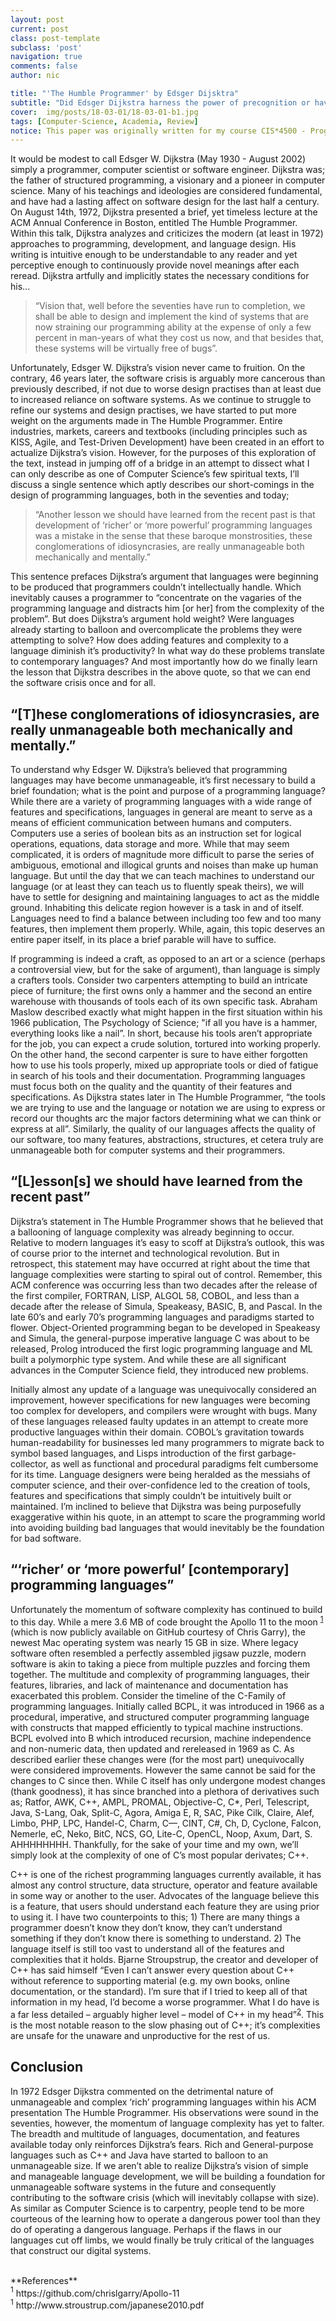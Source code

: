 ```yaml
---
layout: post
current: post
class: post-template
subclass: 'post'
navigation: true
comments: false
author: nic

title: "'The Humble Programmer' by Edsger Dijsktra"
subtitle: "Did Edsger Dijkstra harness the power of precognition or have we still not learned from our past?"
cover:  img/posts/18-03-01/18-03-01-b1.jpg
tags: [Computer-Science, Academia, Review]
notice: This paper was originally written for my course CIS*4500 - Programming Languages, taken at the University of Guelph. The paper I'm reviewing is a Computer Science Publication by Edsger Dijkstra
---
```


It would be modest to call Edsger W. Dijkstra (May 1930 - August 2002) simply a programmer, computer scientist or software engineer. Dijkstra was; the father of structured programming, a visionary and a pioneer in computer science. Many of his teachings and ideologies are considered fundamental, and have had a lasting affect on software design for the last half a century. On August 14th, 1972, Dijkstra presented a brief, yet timeless lecture at the ACM Annual Conference in Boston, entitled The Humble Programmer. Within this talk, Dijkstra analyzes and criticizes the modern (at least in 1972) approaches to programming, development, and language design. His writing is intuitive enough to be understandable to any reader and yet perceptive enough to continuously provide novel meanings after each reread. Dijkstra artfully and implicitly states the necessary conditions for his...
> “Vision that, well before the seventies have run to completion, we shall be able to design and implement the kind of systems that are now straining our programming ability at the expense of only a few percent in man-years of what they cost us now, and that besides that, these systems will be virtually free of bugs”.

Unfortunately, Edsger W. Dijkstra’s vision never came to fruition. On the contrary, 46 years later, the software crisis is arguably more cancerous than previously described, if not due to worse design practises than at least due to increased reliance on software systems. As we continue to struggle to refine our systems and design practises, we have started to put more weight on the arguments made in The Humble Programmer. Entire industries, markets, careers and textbooks (including principles such as KISS, Agile, and Test-Driven Development) have been created in an effort to actualize Dijkstra’s vision. However, for the purposes of this exploration of the text, instead in jumping off of a bridge in an attempt to dissect what I can only describe as one of Computer Science’s few spiritual texts, I’ll discuss a single sentence which aptly describes our short-comings in the design of programming languages, both in the seventies and today;
> “Another lesson we should have learned from the recent past is that development of ‘richer’ or ‘more powerful’ programming languages was a mistake in the sense that these baroque monstrosities, these conglomerations of idiosyncrasies, are really unmanageable both mechanically and mentally.”

This sentence prefaces Dijkstra’s argument that languages were beginning to be produced that programmers couldn’t intellectually handle. Which inevitably causes a programmer to “concentrate on the vagaries of the programming language and distracts him [or her] from the complexity of the problem”. But does Dijkstra’s argument hold weight? Were languages already starting to balloon and overcomplicate the problems they were attempting to solve? How does adding features and complexity to a language diminish it’s productivity? In what way do these problems translate to contemporary languages? And most importantly how do we finally learn the lesson that Dijkstra describes in the above quote, so that we can end the software crisis once and for all.

## “[T]hese conglomerations of idiosyncrasies, are really unmanageable both mechanically and mentally.”

To understand why Edsger W. Dijkstra’s believed that programming languages may have become unmanageable, it’s first necessary to build a brief foundation; what is the point and purpose of a programming language? While there are a variety of programming languages with a wide range of features and specifications, languages in general are meant to serve as a means of efficient communication between humans and computers. Computers use a series of boolean bits as an instruction set for logical operations, equations, data storage and more. While that may seem complicated, it is orders of magnitude more difficult to parse the series of ambiguous, emotional and illogical grunts and noises than make up human language. But until the day that we can teach machines to understand our language (or at least they can teach us to fluently speak theirs), we will have to settle for designing and maintaining languages to act as the middle ground. Inhabiting this delicate region however is a task in and of itself. Languages need to find a balance between including too few and too many features, then implement them properly. While, again, this topic deserves an entire paper itself, in its place a brief parable will have to suffice.

If programming is indeed a craft, as opposed to an art or a science (perhaps a controversial view, but for the sake of argument), than language is simply a crafters tools. Consider two carpenters attempting to build an intricate piece of furniture; the first owns only a hammer and the second an entire warehouse with thousands of tools each of its own specific task. Abraham Maslow described exactly what might happen in the first situation within his 1966 publication, The Psychology of Science; "if all you have is a hammer, everything looks like a nail”. In short, because his tools aren’t appropriate for the job, you can expect a crude solution, tortured into working properly. On the other hand, the second carpenter is sure to have either forgotten how to use his tools properly, mixed up appropriate tools or died of fatigue in search of his tools and their documentation. Programming languages must focus both on the quality and the quantity of their features and specifications. As Dijkstra states later in The Humble Programmer, “the tools we are trying to use and the language or notation we are using to express or record our thoughts arc the major factors determining what we can think or express at all”. Similarly, the quality of our languages affects the quality of our software, too many features, abstractions, structures, et cetera truly are unmanageable both for computer systems and their programmers.

## “[L]esson[s] we should have learned from the recent past”

Dijkstra’s statement in The Humble Programmer shows that he believed that a ballooning of language complexity was already beginning to occur. Relative to modern languages it’s easy to scoff at Dijkstra’s outlook, this was of course prior to the internet and technological revolution. But in retrospect, this statement may have occurred at right about the time that language complexities were starting to spiral out of control. Remember, this ACM conference was occurring less than two decades after the release of the first compiler, FORTRAN, LISP, ALGOL 58, COBOL, and less than a decade after the release of Simula, Speakeasy, BASIC, B, and Pascal. In the late 60’s and early 70’s programming languages and paradigms started to flower. Object-Oriented programming began to be developed in Speakeasy and Simula, the general-purpose imperative language C was about to be released, Prolog introduced the first logic programming language and ML built a polymorphic type system. And while these are all significant advances in the Computer Science field, they introduced new problems.

Initially almost any update of a language was unequivocally considered an improvement, however specifications for new languages were becoming too complex for developers, and compilers were wrought with bugs. Many of these languages released faulty updates in an attempt to create more productive languages within their domain. COBOL’s gravitation towards human-readability for businesses led many programmers to migrate back to symbol based languages, and Lisps introduction of the first garbage-collector, as well as functional and procedural paradigms felt cumbersome for its time. Language designers were being heralded as the messiahs of computer science, and their over-confidence led to the creation of tools, features and specifications that simply couldn’t be intuitively built or maintained. I’m inclined to believe that Dijkstra was being purposefully exaggerative within his quote, in an attempt to scare the programming world into avoiding building bad languages that would inevitably be the foundation for bad software. 

## “‘richer’ or ‘more powerful’ [contemporary] programming languages”

Unfortunately the momentum of software complexity has continued to build to this day. While a mere 3.6 MB of code brought the Apollo 11 to the moon <sup>[1](#foot1)</sup> (which is now publicly available on GitHub courtesy of Chris Garry), the newest Mac operating system was nearly 15 GB in size. Where legacy software often resembled a perfectly assembled jigsaw puzzle, modern software is akin to taking a piece from multiple puzzles and forcing them together. The multitude and complexity of programming languages, their features, libraries, and lack of maintenance and documentation has exacerbated this problem. Consider the timeline of the C-Family of programming languages. Initially called BCPL, it was introduced in 1966 as a procedural, imperative, and structured computer programming language with constructs that mapped efficiently to typical machine instructions. BCPL evolved into B which introduced recursion, machine independence and non-numeric data, then updated and rereleased in 1969 as C. As described earlier these changes were (for the most part) unequivocally were considered improvements. However the same cannot be said for the changes to C since then. While C itself has only undergone modest changes (thank goodness), it has since branched into a plethora of derivatives such as; Ratfor, AWK, C++, AMPL, PROMAL, Objective-C, C*, Perl, Telescript, Java, S-Lang, Oak, Split-C, Agora, Amiga E, R, SAC, Pike Cilk, Claire, Alef, Limbo, PHP, LPC, Handel-C, Charm, C—, CINT, C#, Ch, D, Cyclone, Falcon, Nemerle, eC, Neko, BitC, NCS, GO, Lite-C, OpenCL, Noop, Axum, Dart, S. AHHHHHHHH. Thankfully, for the sake of your time and my own, we’ll simply look at the complexity of one of C’s most popular derivates; C++.

C++ is one of the richest programming languages currently available, it has almost any control structure, data structure, operator and feature available in some way or another to the user. Advocates of the language believe this is a feature, that users should understand each feature they are using prior to using it. I have two counterpoints to this; 1) There are many things a programmer doesn’t know they don’t know, they can’t understand something if they don’t know there is something to understand. 2) The language itself is still too vast to understand all of the features and complexities that it holds. Bjarne Stroupstrup, the creator and developer of C++ has said himself “Even I can’t answer every question about C++ without reference to supporting material (e.g. my own books, online documentation, or the standard). I’m sure that if I tried to keep all of that information in my head, I’d become a worse programmer. What I do have is a far less detailed – arguably higher level – model of C++ in my head”<sup>[2](#foot2)</sup>. This is the most notable reason to the slow phasing out of C++; it’s complexities are unsafe for the unaware and unproductive for the rest of us.

## Conclusion

In 1972 Edsger Dijkstra commented on the detrimental nature of unmanageable and complex ‘rich’ programming languages within his ACM presentation The Humble Programmer. His observations were sound in the seventies, however, the momentum of language complexity has yet to falter. The breadth and multitude of languages, documentation, and features available today only reinforces Dijkstra’s fears. Rich and General-purpose languages such as C++ and Java have started to balloon to an unmanageable size. If we aren’t able to realize Dijkstra’s vision of simple and manageable language development, we will be building a foundation for unmanageable software systems in the future and consequently contributing to the software crisis (which will inevitably collapse with size). As similar as Computer Science is to carpentry, people tend to be more courteous of the learning how to operate a dangerous power tool than they do of operating a dangerous language. Perhaps if the flaws in our languages cut off limbs, we would finally be truly critical of the languages that construct our digital systems. 

<br>
**References**<br>
<a name="fnote1"><sup>1</sup></a> https://github.com/chrislgarry/Apollo-11<br>
<a name="fnote1"><sup>1</sup></a> http://www.stroustrup.com/japanese2010.pdf
